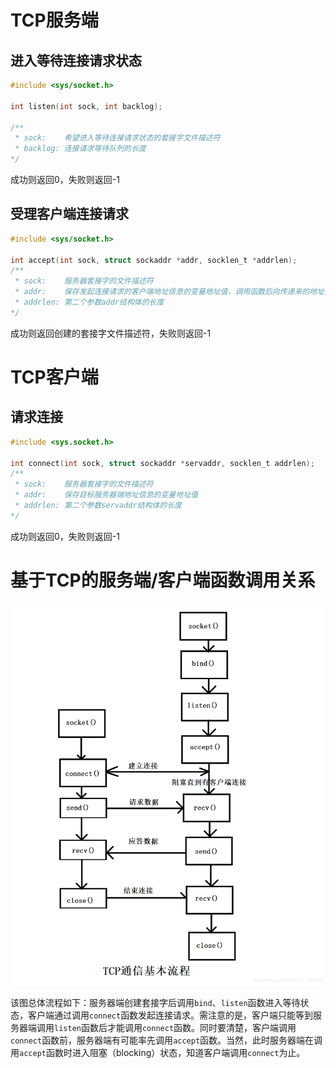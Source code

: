 # TCP服务端

## 进入等待连接请求状态

```C
#include <sys/socket.h>

int listen(int sock, int backlog);

/**
 * sock:    希望进入等待连接请求状态的套接字文件描述符
 * backlog: 连接请求等待队列的长度
*/
```

成功则返回0，失败则返回-1

## 受理客户端连接请求

```C
#include <sys/socket.h>

int accept(int sock, struct sockaddr *addr, socklen_t *addrlen);
/**
 * sock:    服务器套接字的文件描述符
 * addr:    保存发起连接请求的客户端地址信息的变量地址值，调用函数后向传递来的地址变量参数填充客户端地址信息
 * addrlen: 第二个参数addr结构体的长度
*/
```

成功则返回创建的套接字文件描述符，失败则返回-1

# TCP客户端

## 请求连接

```C
#include <sys.socket.h>

int connect(int sock, struct sockaddr *servaddr, socklen_t addrlen);
/**
 * sock:    服务器套接字的文件描述符
 * addr:    保存目标服务器端地址信息的变量地址值
 * addrlen: 第二个参数servaddr结构体的长度
*/
```
成功则返回0，失败则返回-1


# 基于TCP的服务端/客户端函数调用关系

<img src="./image.png" style="width:600px" />

该图总体流程如下：服务器端创建套接字后调用`bind`、`listen`函数进入等待状态，客户端通过调用`connect`函数发起连接请求。需注意的是，客户端只能等到服务器端调用`listen`函数后才能调用`connect`函数。同时要清楚，客户端调用`connect`函数前，服务器端有可能率先调用`accept`函数。当然，此时服务器端在调用`accept`函数时进入阻塞（blocking）状态，知道客户端调用`connect`为止。
